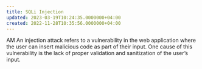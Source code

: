 ```yaml
---
title: SQLi Injection
updated: 2023-03-19T10:24:35.0000000+04:00
created: 2022-11-28T10:35:56.0000000+04:00
---
```


AM
An injection attack refers to a vulnerability in the web application where the user can insert malicious code as part of their input. One cause of this vulnerability is the lack of proper validation and sanitization of the user’s input.
